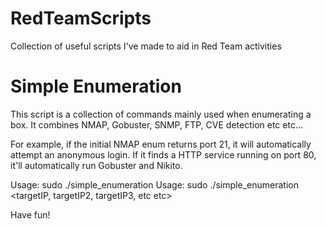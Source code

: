 # RedTeamScripts
Collection of useful scripts I've made to aid in Red Team activities

# Simple Enumeration
This script is a collection of commands mainly used when enumerating a box. It combines NMAP, Gobuster, SNMP, FTP, CVE detection etc etc...

For example, if the initial NMAP enum returns port 21, it will automatically attempt an anonymous login. If it finds a HTTP service running on port 80, it'll automatically run Gobuster and Nikito.

Usage: sudo ./simple_enumeration <targetIP>
Usage: sudo ./simple_enumeration <targetIP, targetIP2, targetIP3, etc etc>

Have fun!

